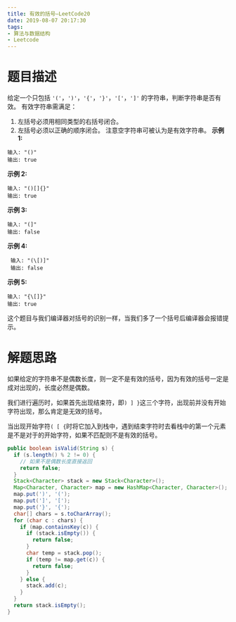 ```yaml
---
title: 有效的括号—LeetCode20
date: 2019-08-07 20:17:30
tags: 
- 算法与数据结构
- Leetcode
---
```


# 题目描述

给定一个只包括 `'('`，`')'`，`'{'`，`'}'`，`'['`，`']'` 的字符串，判断字符串是否有效。
有效字符串需满足：
1. 左括号必须用相同类型的右括号闭合。
2. 左括号必须以正确的顺序闭合。
注意空字符串可被认为是有效字符串。
 **示例 1:**

 ```
 输入: "()"
 输出: true
 ```
 **示例 2:**
 ```
 输入: "()[]{}"
 输出: true
 ```
 **示例 3:**

 ```
 输入: "(]"
 输出: false
 ```
 **示例 4:**
```
 输入: "(\[)]"
 输出: false
 ```
 **示例 5:**
 ```
 输入: "{\[]}"
 输出: true
 ```

这个题目与我们编译器对括号的识别一样，当我们多了一个括号后编译器会报错提示。

<!--more-->

# 解题思路

如果给定的字符串不是偶数长度，则一定不是有效的括号，因为有效的括号一定是成对出现的，长度必然是偶数。

我们进行遍历时，如果首先出现结束符，即`) ] }`这三个字符，出现前并没有开始字符出现，那么肯定是无效的括号。

当出现开始字符`( [ {`时将它加入到栈中，遇到结束字符时去看栈中的第一个元素是不是对于的开始字符，如果不匹配则不是有效的括号。

```java
public boolean isValid(String s) {
  if (s.length() % 2 != 0) {
    // 如果不是偶数长度直接返回
    return false;
  }
  Stack<Character> stack = new Stack<Character>();
  Map<Character, Character> map = new HashMap<Character, Character>();
  map.put(')', '(');
  map.put(']', '[');
  map.put('}', '{');
  char[] chars = s.toCharArray();
  for (char c : chars) {
    if (map.containsKey(c)) {
      if (stack.isEmpty()) {
        return false;
      }
      char temp = stack.pop();
      if (temp != map.get(c)) {
        return false;
      }
    } else {
      stack.add(c);
    }
  }
  return stack.isEmpty();
}
```

